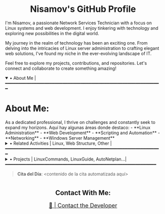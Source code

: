 <!--Perfil GitHub Nisamov - Todos los derechos reservados-->

<div align="center">
  <h1>Nisamov's GitHub Profile</h1>
</div>
I'm Nisamov, a passionate Network Services Technician with a focus on Linux systems and web development. I enjoy tinkering with technology and exploring new possibilities in the digital world.

My journey in the realm of technology has been an exciting one. From delving into the intricacies of Linux server administration to crafting elegant web solutions, I've found my niche in the ever-evolving landscape of IT.

Feel free to explore my projects, contributions, and repositories. Let's connect and collaborate to create something amazing!

<details open>
<summary>• About Me |━━━━━━━━━━━━━━━━━━━━━━━━━━━━━━━━━━━━━━━━━━━━━━━━━━━━━━━━━━━━</summary>
<h1>About Me:</h1>
As a dedicated professional, I thrive on challenges and constantly seek to expand my horizons. Aquí hay algunas áreas donde destaco:
- **Linux Administration**
- **Web Development**
- **Scripting and Automation**
- **Networking**
- **Windows Server Management**
</details>

<details>
<summary>• Related Activities | Linux, Web Structure, Other |━━━━━━━━━━━━━━━━━━━━━━━━━━━━━━━━━━━━━━━━━━━━━━━━━━━━━━━━━━━━</summary>
<h1>Related Activities:</h1>
### Linux:
- User & Groups management
- Server Services
- Directory and file management
- System Configuration management
- Security management

### Web Structure:
- HTML5
- CSS3
- JavaScript
- Markdown

### Other:
- **Bash**
- **Golang**
- **Ansible**
- **Putty**
</details>

<details>
<summary>• Projects | LinuxCommands, LinuxGuide, AutoNetplan...|━━━━━━━━━━━━━━━━━━━━━━━━━━━━━━━━━━━━━━━━━━━━━━━━━━━━━━━━━━</summary>
<h2>Relevant Projects:</h2>
- [SSP](https://github.com/Nisamov/ssp): SSP (Secure Service Protocol) es un sistema que permite controlar los servicios en el sistema.
</details>

> **Cita del Día**: <contenido de la cita automatizada aquí>

<h2 style="text-align: center; margin-top: 40px;">Contact With Me:</h2>
<div align="center" style="margin-top: 10px;">
  <a href="mailto:aaa.001.0a0b@gmail.com" style="text-align: center; font-size: 1.3em;">📧 | Contact the Developer</a>
</div>
